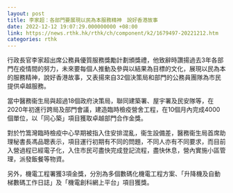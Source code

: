 ```yaml
---
layout: post
title: 李家超：各部門要展現以民為本服務精神　說好香港故事
date: 2022-12-12 19:07:29.000000000 +08:00
link: https://news.rthk.hk/rthk/ch/component/k2/1679497-20221212.htm
categories: rthk
---
```


行政長官李家超出席公務員優質服務獎勵計劃頒獎禮，他致辭時讚揚過去3年各部門在疫情間的努力，未來要每個人推動及參與以結果為目標的文化，展現以民為本的服務精神，說好香港故事，又表揚來自32個決策局和部門的公務員團隊為市民提供卓越服務。

當中醫務衞生局與超過18個政府決策局，聯同建築署、屋宇署及民安隊等，在2020年初進行跨局及部門會議，建造臨時檢疫營舍工程，在10個月內完成4000個單位，以「同心築」項目獲取卓越部門合作金獎。

對於竹篙灣臨時檢疫中心早期被指入住安排混亂，衞生設備差，醫務衞生局首席助理秘書長馮品聰表示，項目運行初期有不同的問題，不同人亦有不同要求，而目前入營過程已經電子化，入住市民可盡快完成登記流程，盡快休息，營內實施小區管理，派發飯餐等物資。

另外，機電工程署獲3項金獎，分別為多個數碼化機電工程方案、「升降機及自動梯數碼工作日誌」及「機電創科網上平台」項目獲獎。
